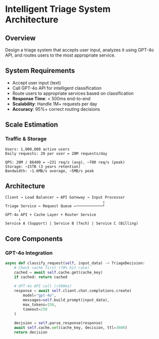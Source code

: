 # Intelligent Triage System Architecture

## Overview
Design a triage system that accepts user input, analyzes it using GPT-4o API, and routes users to the most appropriate service.

## System Requirements
- Accept user input (text)
- Call GPT-4o API for intelligent classification
- Route users to appropriate services based on classification
- **Response Time**: < 500ms end-to-end
- **Scalability**: Handle 1M+ requests per day
- **Accuracy**: 95%+ correct routing decisions

## Scale Estimation

### Traffic & Storage
```
Users: 1,000,000 active users
Daily requests: 20 per user = 20M requests/day

QPS: 20M / 86400 = ~231 req/s (avg), ~700 req/s (peak)
Storage: ~15TB (3 years retention)
Bandwidth: ~1.6MB/s average, ~5MB/s peak
```

## Architecture

```
Client → Load Balancer → API Gateway → Input Processor
                                            ↓
Triage Service ← Request Queue ←────────────┘
      ↓
GPT-4o API + Cache Layer + Router Service
      ↓
Service A (Support) | Service B (Tech) | Service C (Billing)
```

## Core Components

### GPT-4o Integration
```python
async def classify_request(self, input_data) -> TriageDecision:
    # Check cache first (70% hit rate)
    cached = await self.cache.get(cache_key)
    if cached: return cached
    
    # GPT-4o API call (<300ms)
    response = await self.client.chat.completions.create(
        model="gpt-4o",
        messages=self.build_prompt(input_data),
        max_tokens=150,
        timeout=250
    )
    
    decision = self.parse_response(response)
    await self.cache.set(cache_key, decision, ttl=3600)
    return decision
```